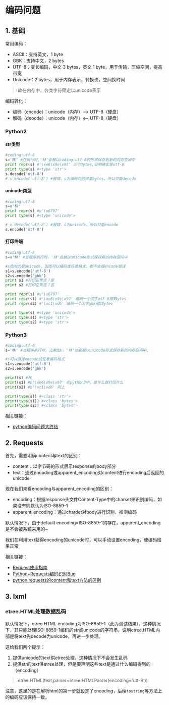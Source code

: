 # 编码问题

## 1. 基础

常用编码：

- ASCII：支持英文，1 byte
- GBK：支持中文，2 bytes
- UTF-8：变长编码，中文 3  bytes，英文 1 byte，用于传输，压缩空间，提高带宽
- Unicode：2 bytes，用于内存表示，转换快，空间换时间

> 故在内存中，各类字符固定以unicode表示

编码转化：

- 编码（encode）：unicode（内存）——> UTF-8（硬盘）
- 解码（deocde）：unicode（内存）<—— UTF-8（硬盘）

### Python2

#### str类型

```python
#coding:utf-8
s='林' #在执行时,'林'会被以coding:utf-8的形式保存到新的内存空间中
print repr(s) #'\xe6\x9e\x97' 三个Bytes,证明确实是utf-8
print type(s) #<type 'str'>
s.decode('utf-8')
# s.encode('utf-8') #报错，s为编码后的结果bytes，所以只能decode
```

#### unicode类型

```python
#coding:utf-8
s=u'林'
print repr(s) #u'\u6797'
print type(s) #<type 'unicode'>

# s.decode('utf-8') #报错，s为unicode，所以只能encode
s.encode('utf-8') 
```

#### 打印终端

```python
#coding:utf-8
s=u'林' #当程序执行时，'林'会被以unicode形式保存新的内存空间中

#s指向的是unicode，因而可以编码成任意格式，都不会报encode错误
s1=s.encode('utf-8')
s2=s.encode('gbk')
print s1 #打印正常否？是
print s2 #打印正常否？否

print repr(s) #u'\u6797'
print repr(s1) #'\xe6\x9e\x97' 编码一个汉字utf-8用3Bytes
print repr(s2) #'\xc1\xd6' 编码一个汉字gbk用2Bytes

print type(s) #<type 'unicode'>
print type(s1) #<type 'str'>
print type(s2) #<type 'str'>
```

### Python3

```python
#coding:utf-8
s='林' #当程序执行时，无需加u，'林'也会被以unicode形式保存新的内存空间中,

#s可以直接encode成任意编码格式
s1=s.encode('utf-8')
s2=s.encode('gbk')

print(s) #林
print(s1) #b'\xe6\x9e\x97' 在python3中，是什么就打印什么
print(s2) #b'\xc1\xd6' 同上

print(type(s)) #<class 'str'>
print(type(s1)) #<class 'bytes'>
print(type(s2)) #<class 'bytes'>
```

相关链接：

- [python编码问题大终结](https://www.cnblogs.com/vipchenwei/p/6993788.html)

## 2. Requests

首先，需要明确content与text的区别：

- content：以字节码的形式展示response的body部分
- text：通过encoding或apparent_encoding对content进行encoding后返回的unicode

现在我们来看encoding与apparent_encoding的区别：

- encoding：根据response头文件Content-Type中的charset来识别编码，如果没有则默认为ISO-8859-1
- apparent_encoding：通过chardet对body进行识别，推测编码

默认情况下，由于default encoding=ISO-8859-1的存在，apparent_encoding是不会被系统采用的~

我们在利用text获得encoding的unicode时，可以手动设置encoding，使编码结果正常

相关链接：

- [Request使用指南](https://blog.csdn.net/qq_37616069/article/details/80376776)
- [Python+Requests编码识别Bug](http://liguangming.com/python-requests-ge-encoding-from-headers.html)
- [python requests的content和text方法的区别](https://blog.csdn.net/xie_0723/article/details/51361006)

## 3. lxml

### etree.HTML处理数据乱码

默认情况下，etree.HTML encoding为ISO-8859-1（此为测试结果），这种情况下，其只能处理ISO-8859-1编码的str或unicode的字符串，说明etree.HTML内部是将text先decode为unicode，再进一步处理。

这给我们两个提示：

1. 提供unicode的text供etree处理，这种情况下不会发生乱码
2. 提供str的text供etree处理，但是要声明这些text是通过什么编码得到的（encoding）

> etree.HTML(text,parser=etree.HTMLParser(encoding='utf-8'))

注意，这里的是在解析html的第一步就设定了encoding，后续`tostring`等方法上的编码应该保持一致。

